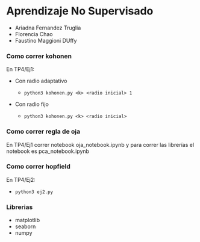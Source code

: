 # Aprendizaje No Supervisado

- Ariadna Fernandez Truglia
- Florencia Chao
- Faustino Maggioni DUffy

### Como correr kohonen

En TP4/Ej1:

- Con radio adaptativo

  - `python3 kohonen.py <k> <radio inicial> 1`

- Con radio fijo
  - `python3 kohonen.py <k> <radio inicial>`

### Como correr regla de oja

En TP4/Ej1 correr notebook oja_notebook.ipynb y para correr las librerías el notebook es pca_notebook.ipynb

### Como correr hopfield

En TP4/Ej2:
  - `python3 ej2.py`

### Librerias

- matplotlib
- seaborn
- numpy
